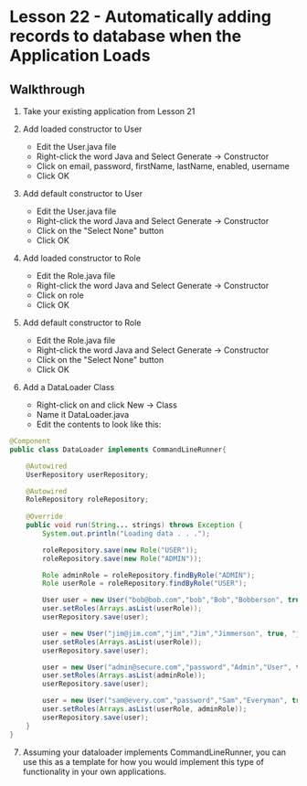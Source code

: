 # Lesson 22 - Automatically adding records to database when the Application Loads
## Walkthrough

1. Take your existing application from Lesson 21

2. Add loaded constructor to User
    * Edit the User.java file
    * Right-click the word Java and Select Generate -> Constructor
    * Click on email, password, firstName, lastName, enabled, username
    * Click OK
    
3. Add default constructor to User
    * Edit the User.java file
    * Right-click the word Java and Select Generate -> Constructor
    * Click on the "Select None" button
    * Click OK
 
4. Add loaded constructor to Role
    * Edit the Role.java file
    * Right-click the word Java and Select Generate -> Constructor
    * Click on role
    * Click OK
    
5. Add default constructor to Role
    * Edit the Role.java file
    * Right-click the word Java and Select Generate -> Constructor
    * Click on the "Select None" button
    * Click OK

6. Add a DataLoader Class
    * Right-click on  and click New -> Class
    * Name it DataLoader.java
    * Edit the contents to look like this:
```java
@Component
public class DataLoader implements CommandLineRunner{

    @Autowired
    UserRepository userRepository;

    @Autowired
    RoleRepository roleRepository;
    
    @Override
    public void run(String... strings) throws Exception {
        System.out.println("Loading data . . .");

        roleRepository.save(new Role("USER"));
        roleRepository.save(new Role("ADMIN"));

        Role adminRole = roleRepository.findByRole("ADMIN");
        Role userRole = roleRepository.findByRole("USER");

        User user = new User("bob@bob.com","bob","Bob","Bobberson", true, "bob");
        user.setRoles(Arrays.asList(userRole));
        userRepository.save(user);

        user = new User("jim@jim.com","jim","Jim","Jimmerson", true, "jim");
        user.setRoles(Arrays.asList(userRole));
        userRepository.save(user);

        user = new User("admin@secure.com","password","Admin","User", true, "admin");
        user.setRoles(Arrays.asList(adminRole));
        userRepository.save(user);

        user = new User("sam@every.com","password","Sam","Everyman", true, "everyman");
        user.setRoles(Arrays.asList(userRole, adminRole));
        userRepository.save(user);
    }
}

```

7. Assuming your dataloader implements CommandLineRunner, you can use this as a template for 
how you would implement this type of functionality in your own applications.
